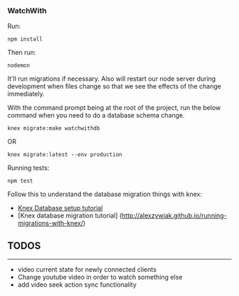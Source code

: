 ### WatchWith


Run:
```terminal
npm install
```

Then run:
```terminal
nodemon
```
It'll run migrations if necessary. Also will restart our node server during development when files change
so that we see the effects of the change immediately.


With the command prompt being at the root of the project, run the below command when you need to do a database schema change.
```
knex migrate:make watchwithdb
```
OR
```
knex migrate:latest --env production
```


Running tests:
```terminal
npm test
```

Follow this to understand the database migration things with knex:
- [Knex Database setup tutorial](http://www.dancorman.com/knex-your-sql-best-friend/)
- [Knex database migration tutorial] (http://alexzywiak.github.io/running-migrations-with-knex/)


## TODOS
---------------------
- video current state for newly connected clients
- Change youtube video in order to watch something else
- add video seek action sync functionality

